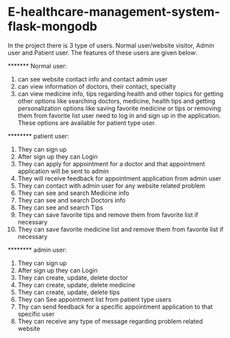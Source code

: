 # E-healthcare-management-system-flask-mongodb
In the project there is 3 type of users. Normal user/website visitor, Admin user and Patient user.
The features of these users are given below:

******* Normal user:
1.	can see website contact info and contact admin user
2.	can view information of doctors, their contact, specialty
3.	can view medicine info, tips regarding health and other topics
for getting other options like searching doctors, medicine, health tips and getting personalization options like saving favorite medicine or tips or removing them from favorite list user need to log in and sign up in the application. These options are available for patient type user.

******** patient user:
1.	They can sign up
2.	After sign up they can Login 
3.	They can apply for appointment for a doctor and that appointment application will be sent to admin
4.	They will receive feedback for appointment application from admin user
5.	 They can contact with admin user for any website related problem
6.	They can see and search Medicine info
7.	They can see and search Doctors info
8.	 They can see and search Tips 
9.	They can save favorite tips and remove them from favorite list if necessary
10.	They can save favorite medicine list and remove them from favorite list if necessary

******** admin user:
1.	They can sign up
2.	After sign up they can Login 
3.	They can create, update, delete doctor
4.	They can create, update, delete medicine
5.	They can create, update, delete tips
6.	They can See appointment list from patient type users 
7.	Thy can send feedback for a specific appointment application to that specific user
8.	They can receive any type of message regarding problem related website 

